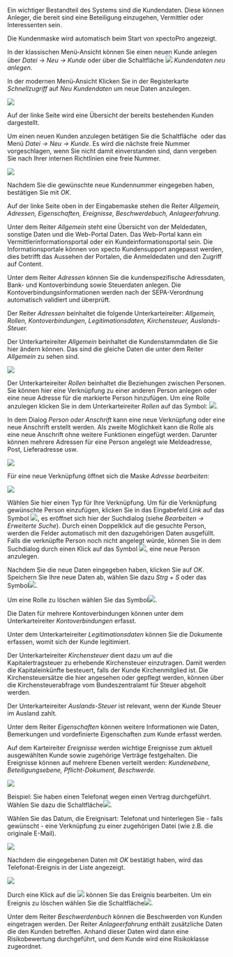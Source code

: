 Ein wichtiger Bestandteil des Systems sind die Kundendaten. Diese können Anleger, die bereit sind eine Beteiligung einzugehen, Vermittler oder Interessenten sein. 

Die Kundenmaske wird automatisch beim Start von xpectoPro angezeigt. 

In der klassischen Menü-Ansicht können Sie einen neuen Kunde anlegen über 
 *Datei → Neu → Kunde* oder über die Schaltfläche ![](http://xpecto.github.io/docs/img/img_1461145344584.png) *Kundendaten neu anlegen*.

In der modernen Menü-Ansicht Klicken Sie in der Registerkarte *Schnellzugriff* auf *Neu* *Kundendaten* um neue Daten anzulegen.

![](http://xpecto.github.io/docs/img/img_1461138567329.png)




Auf der linke Seite wird eine Übersicht der bereits bestehenden Kunden dargestellt.

Um einen neuen Kunden anzulegen betätigen Sie die Schaltfläche <img src="http://xpecto.github.io/docs/img/img_1418978975345.png" alt="" title=""> oder das Menü *Datei → Neu → Kunde*. Es wird die nächste freie Nummer vorgeschlagen, wenn Sie nicht damit einverstanden sind, dann vergeben Sie nach Ihrer internen Richtlinien eine freie Nummer. 

![](http://xpecto.github.io/docs/img/img_1418997533947.png) 

Nachdem Sie die gewünschte neue Kundennummer eingegeben haben, bestätigen Sie mit *OK*. 

Auf der linke Seite oben in der Eingabemaske stehen die Reiter *Allgemein, Adressen, Eigenschaften, Ereignisse, Beschwerdebuch, Anlageerfahrung*.

Unter dem Reiter *Allgemein* steht eine Übersicht von der Meldedaten, sonstige Daten und die Web-Portal Daten. 
Das Web-Portal kann ein Vermittlerinformationsportal oder ein Kundeinformationsportal sein. Die Informationsportale können von xpecto Kundensupport angepasst werden, dies betrifft das Aussehen der  Portalen, die Anmeldedaten und den Zugriff auf Content. 

Unter dem Reiter *Adressen* können Sie die kundenspezifische Adressdaten, Bank- und Kontoverbindung sowie Steuerdaten anlegen. Die Kontoverbindungsinformationen werden nach der SEPA-Verordnung automatisch validiert und überprüft.  

Der Reiter *Adressen* beinhaltet die folgende Unterkarteireiter: *Allgemein, Rollen, Kontoverbindungen, Legitimationsdaten, Kirchensteuer, Auslands-Steuer.*

Der Unterkarteireiter *Allgemein* beinhaltet die Kundenstammdaten die Sie hier ändern können. Das sind die gleiche Daten die unter dem Reiter *Allgemein* zu sehen sind.

![](http://xpecto.github.io/docs/img/img_1442994364866.png)

Der Unterkarteireiter *Rollen* beinhaltet die Beziehungen zwischen Personen. Sie können hier eine Verknüpfung zu einer anderen Person anlegen oder eine neue Adresse für die markierte Person hinzufügen. 
Um eine Rolle anzulegen klicken Sie in dem Unterkarteireiter *Rollen* auf das Symbol:  ![](http://xpecto.github.io/docs/img/img046.png). 

In dem Dialog *Person oder Anschrift* kann eine neue Verknüpfung oder eine neue Anschrift erstellt werden. Als zweite Möglichkeit kann die Rolle als eine neue Anschrift ohne weitere Funktionen eingefügt werden. Darunter können mehrere Adressen für eine Person angelegt wie Meldeadresse, Post, Lieferadresse usw. 

![](http://xpecto.github.io/docs/img/img_1438074839670.png)

Für eine neue Verknüpfung öffnet sich die Maske *Adresse bearbeiten*:

![](http://xpecto.github.io/docs/img/img_1442422955822.png)

Wählen Sie hier einen Typ für Ihre Verknüpfung. 
Um für die Verknüpfung gewünschte Person einzufügen, klicken Sie in das Eingabefeld *Link* auf das Symbol ![](http://xpecto.github.io/docs/img/img_1438327135428.png), es eröffnet sich hier der Suchdialog (siehe *Bearbeiten → Erweiterte Suche*). Durch einen Doppelklick auf die gesuchte Person, werden die Felder automatisch mit den dazugehörigen Daten ausgefüllt. Falls die verknüpfte Person noch nicht angelegt würde, können Sie in dem Suchdialog durch einen Klick auf das Symbol ![](http://xpecto.github.io/docs/img/img_1438327864939.png), eine neue Person anzulegen.

Nachdem Sie die neue Daten eingegeben haben, klicken Sie auf *OK*.  Speichern Sie Ihre neue Daten ab,  wählen Sie dazu *Strg + S* oder das Symbol![](http://xpecto.github.io/docs/img/img_1438089018212.png).

Um eine Rolle zu löschen wählen Sie das Symbol![](http://xpecto.github.io/docs/img/img_1438330503651.png).

Die Daten für mehrere Kontoverbindungen können unter dem Unterkarteireiter *Kontoverbindungen* erfasst.

Unter dem Unterkarteireiter *Legitimationsdaten* können Sie die Dokumente erfassen, womit sich der Kunde legitimiert.

Der Unterkarteireiter *Kirchensteuer* dient dazu um auf die Kapitalertragsteuer zu erhebende Kirchensteuer einzutragen.  Damit werden die Kapitaleinkünfte besteuert, falls der Kunde Kirchenmitglied ist. Die Kirchensteuersätze die hier angesehen oder gepflegt werden, können über die Kirchensteuerabfrage vom Bundeszentralamt für Steuer abgeholt werden.

Der Unterkarteireiter *Auslands-Steuer* ist relevant, wenn der Kunde Steuer im Ausland zahlt.

Unter dem Reiter *Eigenschaften* können weitere Informationen wie Daten, Bemerkungen und vordefinierte Eigenschaften zum Kunde erfasst werden.

Auf dem Karteireiter *Ereignisse* werden wichtige Ereignisse zum aktuell ausgewählten Kunde sowie zugehörige Verträge festgehalten. Die Ereignisse können auf mehrere Ebenen verteilt werden: *Kundenebene, Beteiligungsebene, Pflicht-Dokument, Beschwerde.* 

![](http://xpecto.github.io/docs/img/img_1442997229269.png)

Beispiel: Sie haben einen Telefonat wegen einen Vertrag durchgeführt.
Wählen Sie dazu die Schaltfläche![](http://xpecto.github.io/docs/img/img_1438331776248.png).

Wählen Sie das Datum, die Ereignisart: Telefonat und hinterlegen Sie - falls gewünscht - eine Verknüpfung zu einer zugehörigen Datei (wie z.B. die originale E-Mail). 

![](http://xpecto.github.io/docs/img/img_1438331893299.png)

Nachdem die eingegebenen Daten mit *OK* bestätigt haben, wird das Telefonat-Ereignis in der Liste  angezeigt.

![](http://xpecto.github.io/docs/img/img_1438331969372.png)

Durch eine Klick auf die  ![](http://xpecto.github.io/docs/img/img_1438327135428.png) können Sie das Ereignis bearbeiten. Um ein Ereignis zu löschen wählen Sie die Schaltfläche![](http://xpecto.github.io/docs/img/img_1438330503651.png).

Unter dem Reiter *Beschwerdenbuch* können die Beschwerden von  Kunden eingetragen werden.
Der Reiter *Anlageerfahrung*  enthält zusätzliche Daten die den Kunden betreffen. Anhand dieser Daten wird dann eine Risikobewertung durchgeführt, und dem Kunde wird eine Risikoklasse zugeordnet.